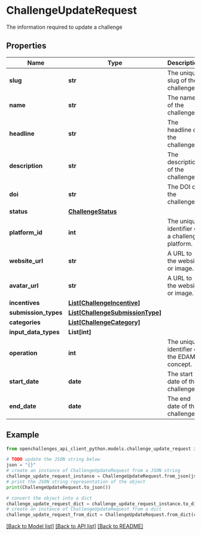 # ChallengeUpdateRequest

The information required to update a challenge

## Properties

| Name                 | Type                                                            | Description                                    | Notes |
| -------------------- | --------------------------------------------------------------- | ---------------------------------------------- | ----- |
| **slug**             | **str**                                                         | The unique slug of the challenge.              |
| **name**             | **str**                                                         | The name of the challenge.                     |
| **headline**         | **str**                                                         | The headline of the challenge.                 |
| **description**      | **str**                                                         | The description of the challenge.              |
| **doi**              | **str**                                                         | The DOI of the challenge.                      |
| **status**           | [**ChallengeStatus**](ChallengeStatus.md)                       |                                                |
| **platform_id**      | **int**                                                         | The unique identifier of a challenge platform. |
| **website_url**      | **str**                                                         | A URL to the website or image.                 |
| **avatar_url**       | **str**                                                         | A URL to the website or image.                 |
| **incentives**       | [**List[ChallengeIncentive]**](ChallengeIncentive.md)           |                                                |
| **submission_types** | [**List[ChallengeSubmissionType]**](ChallengeSubmissionType.md) |                                                |
| **categories**       | [**List[ChallengeCategory]**](ChallengeCategory.md)             |                                                |
| **input_data_types** | **List[int]**                                                   |                                                |
| **operation**        | **int**                                                         | The unique identifier of the EDAM concept.     |
| **start_date**       | **date**                                                        | The start date of the challenge.               |
| **end_date**         | **date**                                                        | The end date of the challenge.                 |

## Example

```python
from openchallenges_api_client_python.models.challenge_update_request import ChallengeUpdateRequest

# TODO update the JSON string below
json = "{}"
# create an instance of ChallengeUpdateRequest from a JSON string
challenge_update_request_instance = ChallengeUpdateRequest.from_json(json)
# print the JSON string representation of the object
print(ChallengeUpdateRequest.to_json())

# convert the object into a dict
challenge_update_request_dict = challenge_update_request_instance.to_dict()
# create an instance of ChallengeUpdateRequest from a dict
challenge_update_request_from_dict = ChallengeUpdateRequest.from_dict(challenge_update_request_dict)
```

[[Back to Model list]](../README.md#documentation-for-models) [[Back to API list]](../README.md#documentation-for-api-endpoints) [[Back to README]](../README.md)
